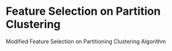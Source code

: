 # Feature Selection on Partition Clustering
 Modified Feature Selection on Partitioning Clustering Algorithm
